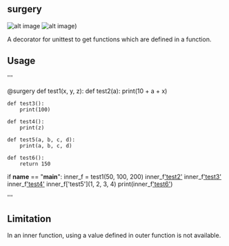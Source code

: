surgery
-------
![alt image](https://img.shields.io/badge/version-0.1.0-blue.svg) ![alt image](https://img.shields.io/badge/Python-3.5-blue.svg))

A decorator for unittest to get functions which are defined in a function.

## Usage
'''

@surgery
def test1(x, y, z):
    def test2(a):
        print(10 + a + x)

    def test3():
        print(100)

    def test4():
        print(z)

    def test5(a, b, c, d):
        print(a, b, c, d)

    def test6():
        return 150
        
if __name__ == "__main__":
    inner_f = test1(50, 100, 200)
    inner_f['test2'](100)
    inner_f['test3']()
    inner_f['test4']()
    inner_f['test5'](1, 2, 3, 4)
    print(inner_f['test6']())

'''

## Limitation
In an inner function, using a value defined in outer function is not available.
